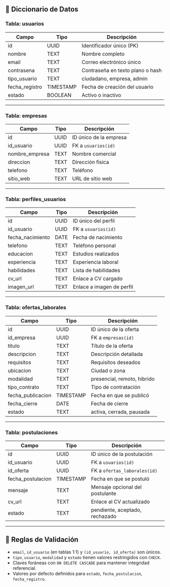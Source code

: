## 📘 Diccionario de Datos

### Tabla: usuarios
| Campo           | Tipo       | Descripción                               |
|------------------|------------|-------------------------------------------|
| id               | UUID       | Identificador único (PK)                  |
| nombre           | TEXT       | Nombre completo                          |
| email            | TEXT       | Correo electrónico único                 |
| contrasena       | TEXT       | Contraseña en texto plano o hash         |
| tipo_usuario     | TEXT       | ciudadano, empresa, admin                |
| fecha_registro   | TIMESTAMP  | Fecha de creación del usuario            |
| estado           | BOOLEAN    | Activo o inactivo                        |

---

### Tabla: empresas
| Campo         | Tipo  | Descripción                                  |
|---------------|--------|----------------------------------------------|
| id            | UUID   | ID único de la empresa                      |
| id_usuario    | UUID   | FK a `usuarios(id)`                          |
| nombre_empresa| TEXT   | Nombre comercial                            |
| direccion     | TEXT   | Dirección física                             |
| telefono      | TEXT   | Teléfono                                     |
| sitio_web     | TEXT   | URL de sitio web                             |

---

### Tabla: perfiles_usuarios
| Campo            | Tipo  | Descripción                              |
|------------------|--------|------------------------------------------|
| id               | UUID   | ID único del perfil                      |
| id_usuario       | UUID   | FK a `usuarios(id)`                      |
| fecha_nacimiento | DATE   | Fecha de nacimiento                      |
| telefono         | TEXT   | Teléfono personal                        |
| educacion        | TEXT   | Estudios realizados                      |
| experiencia      | TEXT   | Experiencia laboral                      |
| habilidades      | TEXT   | Lista de habilidades                     |
| cv_url           | TEXT   | Enlace a CV cargado                      |
| imagen_url       | TEXT   | Enlace a imagen de perfil                |

---

### Tabla: ofertas_laborales
| Campo             | Tipo       | Descripción                            |
|-------------------|------------|----------------------------------------|
| id                | UUID       | ID único de la oferta                  |
| id_empresa        | UUID       | FK a `empresas(id)`                    |
| titulo            | TEXT       | Título de la oferta                    |
| descripcion       | TEXT       | Descripción detallada                  |
| requisitos        | TEXT       | Requisitos deseados                    |
| ubicacion         | TEXT       | Ciudad o zona                          |
| modalidad         | TEXT       | presencial, remoto, hibrido            |
| tipo_contrato     | TEXT       | Tipo de contratación                   |
| fecha_publicacion | TIMESTAMP  | Fecha en que se publicó                |
| fecha_cierre      | DATE       | Fecha de cierre                        |
| estado            | TEXT       | activa, cerrada, pausada               |

---

### Tabla: postulaciones
| Campo             | Tipo       | Descripción                            |
|-------------------|------------|----------------------------------------|
| id                | UUID       | ID único de la postulación             |
| id_usuario        | UUID       | FK a `usuarios(id)`                    |
| id_oferta         | UUID       | FK a `ofertas_laborales(id)`          |
| fecha_postulacion | TIMESTAMP  | Fecha en que se postuló                |
| mensaje           | TEXT       | Mensaje opcional del postulante        |
| cv_url            | TEXT       | Enlace al CV actualizado               |
| estado            | TEXT       | pendiente, aceptado, rechazado         |

---

## 🔐 Reglas de Validación

- `email`, `id_usuario` (en tablas 1:1) y `(id_usuario, id_oferta)` son únicos.
- `tipo_usuario`, `modalidad` y `estado` tienen valores restringidos con `CHECK`.
- Claves foráneas con `ON DELETE CASCADE` para mantener integridad referencial.
- Valores por defecto definidos para `estado`, `fecha_postulacion`, `fecha_registro`.

